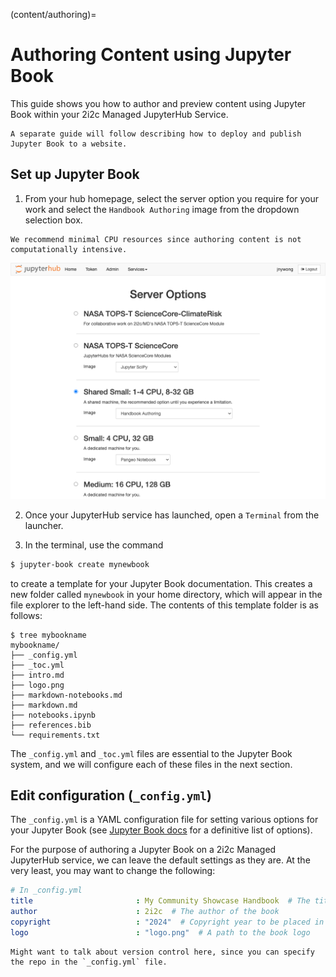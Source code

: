 (content/authoring)=
# Authoring Content using Jupyter Book

This guide shows you how to author and preview content using Jupyter Book within your 2i2c Managed JupyterHub Service.

```{note}
A separate guide will follow describing how to deploy and publish Jupyter Book to a website. 
```

## Set up Jupyter Book

1. From your hub homepage, select the server option you require for your work and select the `Handbook Authoring` image from the dropdown selection box.

```{margin} Server options
We recommend minimal CPU resources since authoring content is not computationally intensive.
```

![server-options](./images/server-options.png)

2. Once your JupyterHub service has launched, open a `Terminal` from the launcher.

3. In the terminal, use the command

```bash
$ jupyter-book create mynewbook
```

to create a template for your Jupyter Book documentation. This creates a new folder called `mynewbook` in your home directory, which will appear in the file explorer to the left-hand side. The contents of this template folder is as follows:

```
$ tree mybookname
mybookname/
├── _config.yml
├── _toc.yml
├── intro.md
├── logo.png
├── markdown-notebooks.md
├── markdown.md
├── notebooks.ipynb
├── references.bib
└── requirements.txt
```

The `_config.yml` and `_toc.yml` files are essential to the Jupyter Book system, and we will configure each of these files in the next section.

## Edit configuration (`_config.yml`)

The `_config.yml` is a YAML configuration file for setting various options for your Jupyter Book (see [Jupyter Book docs](https://jupyterbook.org/en/stable/customize/config.html) for a definitive list of options).

For the purpose of authoring a Jupyter Book on a 2i2c Managed JupyterHub service, we can leave the default settings as they are. At the very least, you may want to change the following:

```yaml
# In _config.yml
title                       : My Community Showcase Handbook  # The title of the book. Will be placed in the left navbar.
author                      : 2i2c  # The author of the book
copyright                   : "2024"  # Copyright year to be placed in the footer
logo                        : "logo.png"  # A path to the book logo
```

```{warning}
Might want to talk about version control here, since you can specify the repo in the `_config.yml` file.
```